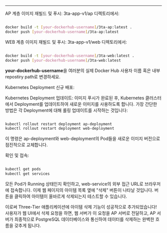 

---

AP 계층 이미지 재빌드 및 푸시:
3ta-app-v1/ap 디렉토리에서:

```Bash

docker build -t [your-dockerhub-username]/3ta-ap:latest .
docker push [your-dockerhub-username]/3ta-ap:latest
```

WEB 계층 이미지 재빌드 및 푸시:
3ta-app-v1/web 디렉토리에서:

```Bash

docker build -t [your-dockerhub-username]/3ta-web:latest .
docker push [your-dockerhub-username]/3ta-web:latest
```
**your-dockerhub-username**을 여러분의 실제 Docker Hub 사용자 이름 혹은 내부 repostiry path로 변경하세요.

Kubernetes Deployment 신규 배포:


Kubernetes Deployment 업데이트:
이미지 푸시가 완료된 후, Kubernetes 클러스터에서 Deployment를 업데이트하여 새로운 이미지를 사용하도록 합니다. 가장 간단한 방법은 각 Deployment에 대해 롤링 업데이트를 시작하는 것입니다:

```Bash

kubectl rollout restart deployment ap-deployment
kubectl rollout restart deployment web-deployment
```
이 명령은 ap-deployment와 web-deployment의 Pod들을 새로운 이미지 버전으로 점진적으로 교체합니다.

확인 및 접속:

```Bash

kubectl get pods
kubectl get services
```
모든 Pod가 Running 상태인지 확인하고, web-service의 외부 접근 URL로 브라우저에 접속합니다. 이제 웹 페이지의 아이템 목록 옆에 "삭제" 버튼이 나타날 것입니다. 버튼을 클릭하여 아이템이 올바르게 삭제되는지 테스트할 수 있습니다.

이로써 Three-Tier 애플리케이션에 아이템 삭제 기능이 성공적으로 추가되었습니다! 사용자가 웹 UI에서 삭제 요청을 하면, 웹 서버가 이 요청을 AP 서버로 전달하고, AP 서버가 최종적으로 PostgreSQL 데이터베이스와 통신하여 데이터를 삭제하는 완벽한 흐름을 갖추게 됩니다.
